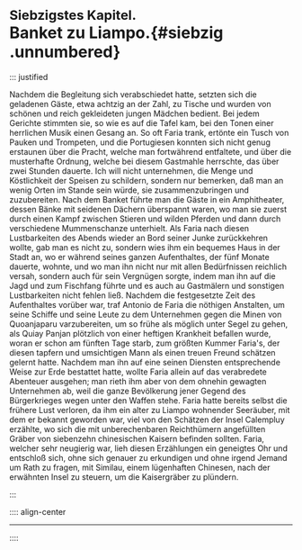 # <small>Siebzigstes Kapitel.</small><br />Banket zu Liampo.{#siebzig .unnumbered}

::: justified

Nachdem die Begleitung sich verabschiedet hatte, setzten sich die geladenen
Gäste, etwa achtzig an der Zahl, zu Tische und wurden von schönen und reich
gekleideten jungen Mädchen bedient. Bei jedem Gerichte stimmten sie, so wie es
auf die Tafel kam, bei den Tonen einer herrlichen Musik einen Gesang an. So oft
Faria trank, ertönte ein Tusch von Pauken und Trompeten, und die Portugiesen
konnten sich nicht genug erstaunen über die Pracht, welche man fortwährend
entfaltete, und über die musterhafte Ordnung, welche bei diesem Gastmahle
herrschte, das über zwei Stunden dauerte. Ich will nicht unternehmen, die Menge
und Köstlichkeit der Speisen zu schildern, sondern nur bemerken, daß man an
wenig Orten im Stande sein würde, sie zusammenzubringen und zuzubereiten. Nach
dem Banket führte man die Gäste in ein Amphitheater, dessen Bänke mit seidenen
Dächern überspannt waren, wo man sie zuerst durch einen Kampf zwischen Stieren
und wilden Pferden und dann durch verschiedene Mummenschanze unterhielt. Als
Faria nach diesen Lustbarkeiten des Abends wieder an Bord seiner Junke
zurückkehren wollte, gab man es nicht zu, sondern wies ihm ein bequemes Haus in
der Stadt an, wo er während seines ganzen Aufenthaltes, der fünf Monate dauerte,
wohnte, und wo man ihn nicht nur mit allen Bedürfnissen reichlich versah,
sondern auch für sein Vergnügen sorgte, indem man ihn auf die Jagd und zum
Fischfang führte und es auch au Gastmälern und sonstigen Lustbarkeiten nicht
fehlen ließ. Nachdem die festgesetzte Zeit des Aufenthaltes vorüber war, traf
Antonio de Faria die nöthigen Anstalten, um seine Schiffe und seine Leute zu dem
Unternehmen gegen die Minen von Quoanjaparu varzubereiten, um so frühe als
möglich unter Segel zu gehen, als Quiay Panjan plötzlich von einer heftigen
Krankheit befallen wurde, woran er schon am fünften Tage starb, zum größten
Kummer Faria's, der diesen tapfern und umsichtigen Mann als einen treuen Freund
schätzen gelernt hatte. Nachdem man ihn auf eine seinen Diensten entsprechende
Weise zur Erde bestattet hatte, wollte Faria allein auf das verabredete
Abenteuer ausgehen; man rieth ihm aber von dem ohnehin gewagten Unternehmen ab,
weil die ganze Bevölkerung jener Gegend des Bürgerkrieges wegen unter den Waffen
stehe. Faria hatte bereits selbst die frühere Lust verloren, da ihm ein alter zu
Liampo wohnender Seeräuber, mit dem er bekannt geworden war, viel von den
Schätzen der Insel Calempluy erzählte, wo sich die mit unberechenbaren
Reichthümern angefüllten Gräber von siebenzehn chinesischen Kaisern befinden
sollten. Faria, welcher sehr neugierig war, lieh diesen Erzählungen ein
geneigtes Ohr und entschloß sich, ohne sich genauer zu erkundigen und ohne
irgend Jemand um Rath zu fragen, mit Similau, einem lügenhaften Chinesen, nach
der erwähnten Insel zu steuern, um die Kaisergräber zu plündern.

:::


:::: align-center
****
::::
